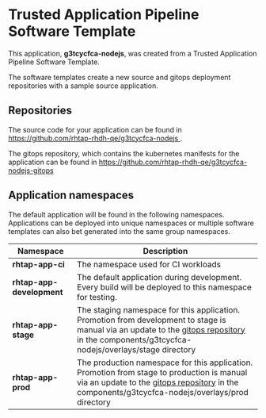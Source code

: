 # Trusted Application Pipeline Software Template

This application, **g3tcycfca-nodejs**, was created from a Trusted Application Pipeline Software Template.

The software templates create a new source and gitops deployment repositories with a sample source application. 

## Repositories

The source code for your application can be found in [https://github.com/rhtap-rhdh-qe/g3tcycfca-nodejs ](https://github.com/rhtap-rhdh-qe/g3tcycfca-nodejs ).
 
The gitops repository, which contains the kubernetes manifests for the application can be found in 
[https://github.com/rhtap-rhdh-qe/g3tcycfca-nodejs-gitops ](https://github.com/rhtap-rhdh-qe/g3tcycfca-nodejs-gitops ) 

## Application namespaces 

The default application will be found in the following namespaces. Applications can be deployed into unique namespaces or multiple software templates can also bet generated into the same group namespaces.  

|  Namespace   |  Description   |  
| -------- | -------- |
| **rhtap-app-ci** | The namespace used for CI workloads |
| **rhtap-app-development** | The default application during development. Every build will be deployed to this namespace for testing. |
| **rhtap-app-stage** | The staging namespace for this application. Promotion from development to stage is manual via an update to the [gitops repository](https://github.com/rhtap-rhdh-qe/g3tcycfca-nodejs-gitops ) in the components/g3tcycfca-nodejs/overlays/stage directory |
| **rhtap-app-prod** | The production namespace for this application. Promotion from stage to production is manual via an update to the [gitops repository](https://github.com/rhtap-rhdh-qe/g3tcycfca-nodejs-gitops ) in the components/g3tcycfca-nodejs/overlays/prod directory |